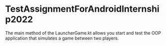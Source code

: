 # TestAssignmentForAndroidInternship2022
The main method of the LauncherGame.kt allows you start and test the OOP application that simulates a game between two players.
